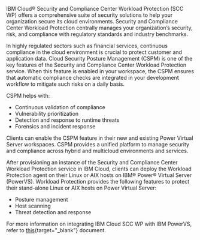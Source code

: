 IBM Cloud® Security and Compliance Center Workload Protection (SCC WP) offers a comprehensive suite of security solutions to help your organization secure its cloud environments. Security and Compliance Center Workload Protection centrally manages your organization’s security, risk, and compliance with regulatory standards and industry benchmarks. 

In highly regulated sectors such as financial services, continuous compliance in the cloud environment is crucial to protect customer and application data. Cloud Security Posture Management (CSPM) is one of the key features of the Security and Compliance Center Workload Protection service. When this feature is enabled in your workspace, the CSPM ensures that automatic compliance checks are integrated in your development workflow to mitigate such risks on a daily basis.

CSPM helps with:
  - Continuous validation of compliance
  - Vulnerability prioritization
  - Detection and response to runtime threats
  - Forensics and incident response

Clients can enable the CSPM feature in their new and existing Power Virtual Server workspaces. CSPM provides a unified platform to manage security and compliance across hybrid and multicloud environments and services.

After provisioning an instance of the Security and Compliance Center Workload Protection service in IBM Cloud, clients can deploy the Workload Protection agent on their Linux or AIX hosts on IBM® Power® Virtual Server (PowerVS). Workload Protection provides the following features to protect their stand-alone Linux or AIX hosts on Power Virtual Server:
  - Posture management
  - Host scanning
  - Threat detection and response

For more information on integrating IBM Cloud SCC WP with IBM PowerVS, refer to [this](https://cloud.ibm.com/docs/power-iaas?topic=power-iaas-integrate-scc){target="_blank"} document.
